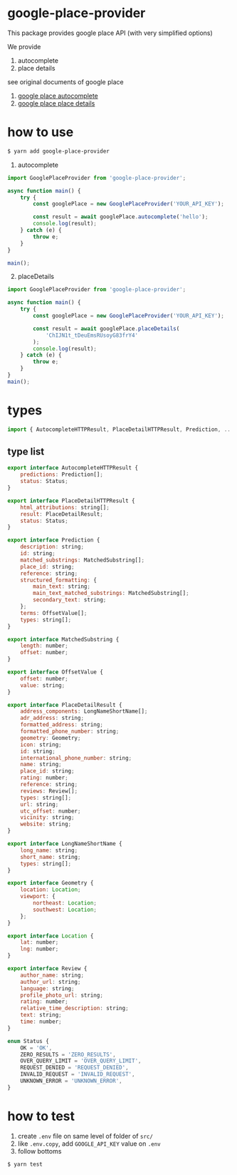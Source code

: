 # google-place-provider

This package provides google place API (with very simplified options)

We provide

1. autocomplete
2. place details

see original documents of google place

1. [google place autocomplete](https://developers.google.com/places/web-service/autocomplete?hl=ko)
2. [google place place details](https://developers.google.com/places/web-service/details?hl=ko)

# how to use

```bash
$ yarn add google-place-provider
```

1. autocomplete

```js
import GooglePlaceProvider from 'google-place-provider';

async function main() {
    try {
        const googlePlace = new GooglePlaceProvider('YOUR_API_KEY');

        const result = await googlePlace.autocomplete('hello');
        console.log(result);
    } catch (e) {
        throw e;
    }
}

main();
```

2. placeDetails

```js
import GooglePlaceProvider from 'google-place-provider';

async function main() {
    try {
        const googlePlace = new GooglePlaceProvider('YOUR_API_KEY');

        const result = await googlePlace.placeDetails(
            'ChIJN1t_tDeuEmsRUsoyG83frY4'
        );
        console.log(result);
    } catch (e) {
        throw e;
    }
}
main();
```

# types

```js
import { AutocompleteHTTPResult, PlaceDetailHTTPResult, Prediction, ... } from 'google-place-provider';
```

## type list

```js
export interface AutocompleteHTTPResult {
    predictions: Prediction[];
    status: Status;
}

export interface PlaceDetailHTTPResult {
    html_attributions: string[];
    result: PlaceDetailResult;
    status: Status;
}

export interface Prediction {
    description: string;
    id: string;
    matched_substrings: MatchedSubstring[];
    place_id: string;
    reference: string;
    structured_formatting: {
        main_text: string;
        main_text_matched_substrings: MatchedSubstring[];
        secondary_text: string;
    };
    terms: OffsetValue[];
    types: string[];
}

export interface MatchedSubstring {
    length: number;
    offset: number;
}

export interface OffsetValue {
    offset: number;
    value: string;
}

export interface PlaceDetailResult {
    address_components: LongNameShortName[];
    adr_address: string;
    formatted_address: string;
    formatted_phone_number: string;
    geometry: Geometry;
    icon: string;
    id: string;
    international_phone_number: string;
    name: string;
    place_id: string;
    rating: number;
    reference: string;
    reviews: Review[];
    types: string[];
    url: string;
    utc_offset: number;
    vicinity: string;
    website: string;
}

export interface LongNameShortName {
    long_name: string;
    short_name: string;
    types: string[];
}

export interface Geometry {
    location: Location;
    viewport: {
        northeast: Location;
        southwest: Location;
    };
}

export interface Location {
    lat: number;
    lng: number;
}

export interface Review {
    author_name: string;
    author_url: string;
    language: string;
    profile_photo_url: string;
    rating: number;
    relative_time_description: string;
    text: string;
    time: number;
}

enum Status {
    OK = 'OK',
    ZERO_RESULTS = 'ZERO_RESULTS',
    OVER_QUERY_LIMIT = 'OVER_QUERY_LIMIT',
    REQUEST_DENIED = 'REQUEST_DENIED',
    INVALID_REQUEST = 'INVALID_REQUEST',
    UNKNOWN_ERROR = 'UNKNOWN_ERROR',
}

```

# how to test

1. create `.env` file on same level of folder of `src/`
2. like `.env.copy`, add `GOOGLE_API_KEY` value on `.env`
3. follow bottoms

```bash
$ yarn test
```
